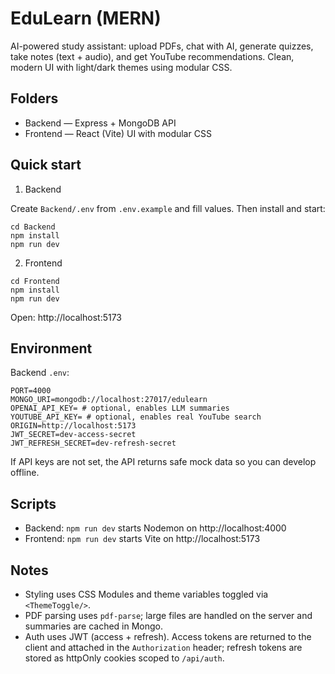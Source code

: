 # EduLearn (MERN)

AI-powered study assistant: upload PDFs, chat with AI, generate quizzes, take notes (text + audio), and get YouTube recommendations. Clean, modern UI with light/dark themes using modular CSS.

## Folders
- Backend — Express + MongoDB API
- Frontend — React (Vite) UI with modular CSS

## Quick start

1) Backend

Create `Backend/.env` from `.env.example` and fill values. Then install and start:

```
cd Backend
npm install
npm run dev
```

2) Frontend

```
cd Frontend
npm install
npm run dev
```

Open: http://localhost:5173

## Environment

Backend `.env`:

```
PORT=4000
MONGO_URI=mongodb://localhost:27017/edulearn
OPENAI_API_KEY= # optional, enables LLM summaries
YOUTUBE_API_KEY= # optional, enables real YouTube search
ORIGIN=http://localhost:5173
JWT_SECRET=dev-access-secret
JWT_REFRESH_SECRET=dev-refresh-secret
```

If API keys are not set, the API returns safe mock data so you can develop offline.

## Scripts

- Backend: `npm run dev` starts Nodemon on http://localhost:4000
- Frontend: `npm run dev` starts Vite on http://localhost:5173

## Notes

- Styling uses CSS Modules and theme variables toggled via `<ThemeToggle/>`.
- PDF parsing uses `pdf-parse`; large files are handled on the server and summaries are cached in Mongo.
- Auth uses JWT (access + refresh). Access tokens are returned to the client and attached in the `Authorization` header; refresh tokens are stored as httpOnly cookies scoped to `/api/auth`.
